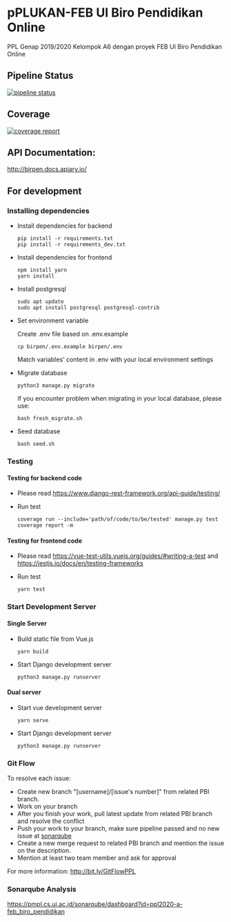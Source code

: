 # pPLUKAN-FEB UI Biro Pendidikan Online

PPL Genap 2019/2020 Kelompok A6 dengan proyek FEB UI Biro Pendidikan Online

## Pipeline Status
[![pipeline status](https://gitlab.cs.ui.ac.id/ppl-fasilkom-ui/2020/pplukan-feb-ui-biro-pendidikan-online/badges/staging/pipeline.svg)](https://gitlab.cs.ui.ac.id/ppl-fasilkom-ui/2020/pplukan-feb-ui-biro-pendidikan-online/commits/staging)

## Coverage
[![coverage report](https://gitlab.cs.ui.ac.id/ppl-fasilkom-ui/2020/pplukan-feb-ui-biro-pendidikan-online/badges/staging/coverage.svg)](https://gitlab.cs.ui.ac.id/ppl-fasilkom-ui/2020/pplukan-feb-ui-biro-pendidikan-online/commits/staging)

## API Documentation:
http://birpen.docs.apiary.io/

## For development

### Installing dependencies

- Install dependencies for backend
  ```
  pip install -r requirements.txt
  pip install -r requirements_dev.txt
  ```

- Install dependencies for frontend
  ```
  npm install yarn
  yarn install
  ```
  
- Install postgresql
  ```
  sudo apt update
  sudo apt install postgresql postgresql-contrib
  ```

- Set environment variable
  
  Create .env file based on .env.example
  ```
  cp birpen/.env.example birpen/.env
  ```
  
  Match variables' content in .env with your local environment settings

- Migrate database
  ```
  python3 manage.py migrate
  ```

  If you encounter problem when migrating in your local database, please use:
  ```
  bash fresh_migrate.sh
  ```

- Seed database
  ```
  bash seed.sh
  ```
  
### Testing

#### Testing for backend code

- Please read https://www.django-rest-framework.org/api-guide/testing/

- Run test
  ```
  coverage run --include='path/of/code/to/be/tested' manage.py test
  coverage report -m
  ```

#### Testing for frontend code

- Please read https://vue-test-utils.vuejs.org/guides/#writing-a-test and https://jestjs.io/docs/en/testing-frameworks
  
- Run test
  ```
  yarn test
  ```

### Start Development Server

#### Single Server
- Build static file from Vue.js
  ```
  yarn build
  ```
- Start Django development server
  ```
  python3 manage.py runserver
  ```

#### Dual server
- Start vue development server
  ```
  yarn serve
  ```
- Start Django development server
  ```
  python3 manage.py runserver
  ```

### Git Flow
To resolve each issue:  
- Create new branch "[username]/[issue's number]" from related PBI branch.
- Work on your branch
- After you finish your work, pull latest update from related PBI branch and resolve the conflict
- Push your work to your branch, make sure pipeline passed and no new issue at [sonarqube][1]   
- Create a new merge request to related PBI branch and mention the issue on the description.
- Mention at least two team member and ask for approval

For more information: http://bit.ly/GitFlowPPL

### Sonarqube Analysis
https://pmpl.cs.ui.ac.id/sonarqube/dashboard?id=ppl2020-a-feb_biro_pendidikan

[1]: https://pmpl.cs.ui.ac.id/sonarqube/dashboard?id=ppl2020-a-feb_biro_pendidikan